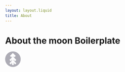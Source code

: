 ```yaml
---
layout: layout.liquid
title: About
---
```


# About the moon **Boilerplate**
<img class="about" alt="pine" src="/images/pine.png" width="50" />

